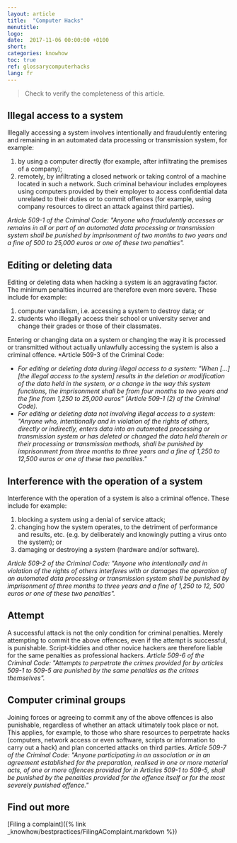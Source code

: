 ```yaml
---
layout: article
title:  "Computer Hacks"
menutitle:
logo:
date:  2017-11-06 00:00:00 +0100
short:
categories: knowhow
toc: true
ref: glossarycomputerhacks
lang: fr
---
```


> Check to verify the completeness of this article.

## Illegal access to a system
Illegally accessing a system involves intentionally and fraudulently entering and remaining in an automated data processing or transmission system, for example:

1. by using a computer directly (for example, after infiltrating the premises of a company);
2. remotely, by infiltrating a closed network or taking control of a machine located in such a network. Such criminal behaviour includes employees using computers provided by their employer to access confidential data unrelated to their duties or to commit offences (for example, using company resources to direct an attack against third parties).

*Article 509-1 of the Criminal Code: "Anyone who fraudulently accesses or remains in all or part of an automated data processing or transmission system shall be punished by imprisonment of two months to two years and a fine of 500 to 25,000 euros or one of these two penalties".*

## Editing or deleting data
Editing or deleting data when hacking a system is an aggravating factor. The minimum penalties incurred are therefore even more severe. These include for example:

1. computer vandalism, i.e. accessing a system to destroy data; or
2. students who illegally access their school or university server and change their grades or those of their classmates.

Entering or changing data on a system or changing the way it is processed or transmitted without actually unlawfully accessing the system is also a criminal offence.
*Article 509-3 of the Criminal Code:

* *For editing or deleting data during illegal access to a system: "When [...] [the illegal access to the system] results in the deletion or modification of the data held in the system, or a change in the way this system functions, the imprisonment shall be from four months to two years and the fine from 1,250 to 25,000 euros" (Article 509-1 (2) of the Criminal Code).*
* *For editing or deleting data not involving illegal access to a system: "Anyone who, intentionally and in violation of the rights of others, directly or indirectly, enters data into an automated processing or transmission system or has deleted or changed the data held therein or their processing or transmission methods, shall be punished by imprisonment from three months to three years and a fine of 1,250 to 12,500 euros or one of these two penalties."*

## Interference with the operation of a system
Interference with the operation of a system is also a criminal offence. These include for example:

1. blocking a system using a denial of service attack;
2. changing how the system operates, to the detriment of performance and results, etc. (e.g. by deliberately and knowingly putting a virus onto the system); or
3. damaging or destroying a system (hardware and/or software).

*Article 509-2 of the Criminal Code: "Anyone who intentionally and in violation of the rights of others interferes with or damages the operation of an automated data processing or transmission system shall be punished by imprisonment of three months to three years and a fine of 1,250 to 12, 500 euros or one of these two penalties".*

## Attempt
A successful attack is not the only condition for criminal penalties. Merely attempting to commit the above offences, even if the attempt is successful, is punishable. Script-kiddies and other novice hackers are therefore liable for the same penalties as professional hackers.
*Article 509-6 of the Criminal Code: "Attempts to perpetrate the crimes provided for by articles 509-1 to 509-5 are punished by the same penalties as the crimes themselves".*

## Computer criminal groups
Joining forces or agreeing to commit any of the above offences is also punishable, regardless of whether an attack ultimately took place or not. This applies, for example, to those who share resources to perpetrate hacks (computers, network access or even software, scripts or information to carry out a hack) and plan concerted attacks on third parties.
*Article 509-7 of the Criminal Code: "Anyone participating in an association or in an agreement established for the preparation, realised in one or more material acts, of one or more offences provided for in Articles 509-1 to 509-5, shall be punished by the penalties provided for the offence itself or for the most severely punished offence."*

## Find out more
[Filing a complaint]({% link _knowhow/bestpractices/FilingAComplaint.markdown %})
